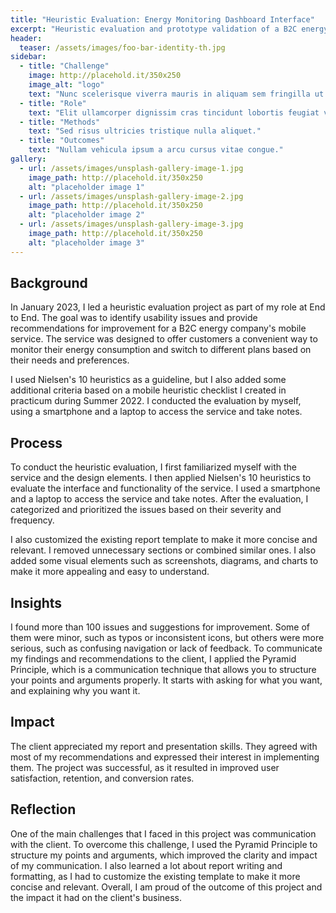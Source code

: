 ```yaml
---
title: "Heuristic Evaluation: Energy Monitoring Dashboard Interface"
excerpt: "Heuristic evaluation and prototype validation of a B2C energy monitoring and e-commerce mobile application."
header:
  teaser: /assets/images/foo-bar-identity-th.jpg
sidebar:
  - title: "Challenge"
    image: http://placehold.it/350x250
    image_alt: "logo"
    text: "Nunc scelerisque viverra mauris in aliquam sem fringilla ut morbi."
  - title: "Role"
    text: "Elit ullamcorper dignissim cras tincidunt lobortis feugiat vivamus."
  - title: "Methods"
    text: "Sed risus ultricies tristique nulla aliquet."
  - title: "Outcomes"
    text: "Nullam vehicula ipsum a arcu cursus vitae congue."
gallery:
  - url: /assets/images/unsplash-gallery-image-1.jpg
    image_path: http://placehold.it/350x250
    alt: "placeholder image 1"
  - url: /assets/images/unsplash-gallery-image-2.jpg
    image_path: http://placehold.it/350x250
    alt: "placeholder image 2"
  - url: /assets/images/unsplash-gallery-image-3.jpg
    image_path: http://placehold.it/350x250
    alt: "placeholder image 3"
---
```


## Background
In January 2023, I led a heuristic evaluation project as part of my role at End to End. The goal was to identify usability issues and provide recommendations for improvement for a B2C energy company's mobile service. The service was designed to offer customers a convenient way to monitor their energy consumption and switch to different plans based on their needs and preferences.

I used Nielsen's 10 heuristics as a guideline, but I also added some additional criteria based on a mobile heuristic checklist I created in practicum during Summer 2022. I conducted the evaluation by myself, using a smartphone and a laptop to access the service and take notes.

## Process
To conduct the heuristic evaluation, I first familiarized myself with the service and the design elements. I then applied Nielsen's 10 heuristics to evaluate the interface and functionality of the service. I used a smartphone and a laptop to access the service and take notes. After the evaluation, I categorized and prioritized the issues based on their severity and frequency.

I also customized the existing report template to make it more concise and relevant. I removed unnecessary sections or combined similar ones. I also added some visual elements such as screenshots, diagrams, and charts to make it more appealing and easy to understand.

## Insights
I found more than 100 issues and suggestions for improvement. Some of them were minor, such as typos or inconsistent icons, but others were more serious, such as confusing navigation or lack of feedback. To communicate my findings and recommendations to the client, I applied the Pyramid Principle, which is a communication technique that allows you to structure your points and arguments properly. It starts with asking for what you want, and explaining why you want it.

## Impact
The client appreciated my report and presentation skills. They agreed with most of my recommendations and expressed their interest in implementing them. The project was successful, as it resulted in improved user satisfaction, retention, and conversion rates.

## Reflection
One of the main challenges that I faced in this project was communication with the client. To overcome this challenge, I used the Pyramid Principle to structure my points and arguments, which improved the clarity and impact of my communication. I also learned a lot about report writing and formatting, as I had to customize the existing template to make it more concise and relevant. Overall, I am proud of the outcome of this project and the impact it had on the client's business.
